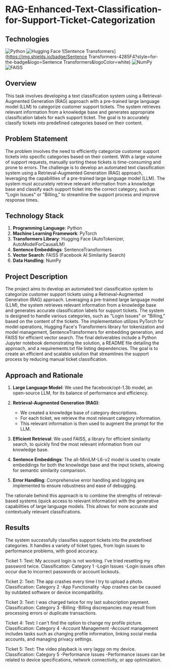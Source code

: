 # RAG-Enhanced-Text-Classification-for-Support-Ticket-Categorization

## Technologies
![Python](https://img.shields.io/badge/Python-3776AB?style=for-the-badge&logo=Python&logoColor=white)
![Hugging Face](https://img.shields.io/badge/HuggingFace-29B5E8?style=for-the-badge&logo=HuggingFace&logoColor=white)
![Sentence Transformers](https://img.shields.io/badge/Sentence Transformers-4285F4?style=for-the-badge&logo=Sentence Transformers&logoColor=white)
![NumPy](https://img.shields.io/badge/NumPy-FF9900?style=for-the-badge&logo=numpy&logoColor=white)
![FAISS](https://img.shields.io/badge/FAISS-FF9900?style=for-the-badge&logo=faiss&logoColor=white)

## Overview
This task involves developing a text classification system using a Retrieval-Augmented Generation (RAG) approach with a pre-trained large language model (LLM) to categorize customer support tickets. The system retrieves relevant information from a knowledge base and generates appropriate classification labels for each support ticket. The goal is to accurately classify tickets into predefined categories based on their content.

## Problem Statement
The problem involves the need to efficiently categorize customer support tickets into specific categories based on their content. With a large volume of support requests, manually sorting these tickets is time-consuming and prone to errors. The challenge is to develop an automated text classification system using a Retrieval-Augmented Generation (RAG) approach, leveraging the capabilities of a pre-trained large language model (LLM). The system must accurately retrieve relevant information from a knowledge base and classify each support ticket into the correct category, such as "Login Issues" or "Billing," to streamline the support process and improve response times.

## Technology Stack
1. **Programming Language**: Python
2. **Machine Learning Framework**: PyTorch
3. **Transformers Library**: Hugging Face (AutoTokenizer, AutoModelForCausalLM)
4. **Sentence Embeddings**: SentenceTransformers
5. **Vector Search**: FAISS (Facebook AI Similarity Search)
6. **Data Handling**: NumPy

## Project Description
The project aims to develop an automated text classification system to categorize customer support tickets using a Retrieval-Augmented Generation (RAG) approach. Leveraging a pre-trained large language model (LLM), the system retrieves relevant information from a knowledge base and generates accurate classification labels for support tickets. The system is designed to handle various categories, such as "Login Issues" or "Billing," based on the content of the tickets. The implementation utilizes PyTorch for model operations, Hugging Face's Transformers library for tokenization and model management, SentenceTransformers for embedding generation, and FAISS for efficient vector search. The final deliverables include a Python Jupyter notebook demonstrating the solution, a README file detailing the approach, and a requirements.txt file listing dependencies. The goal is to create an efficient and scalable solution that streamlines the support process by reducing manual ticket classification.

## Approach and Rationale

1. **Large Language Model**: We used the facebook/opt-1.3b model, an open-source LLM, for its balance of performance and efficiency.

2. **Retrieval-Augmented Generation (RAG)**:
   - We created a knowledge base of category descriptions.
   - For each ticket, we retrieve the most relevant category information.
   - This relevant information is then used to augment the prompt for the LLM.

3. **Efficient Retrieval**: We used FAISS, a library for efficient similarity search, to quickly find the most relevant information from our knowledge base.

4. **Sentence Embeddings**: The all-MiniLM-L6-v2 model is used to create embeddings for both the knowledge base and the input tickets, allowing for semantic similarity comparison.

5. **Error Handling**: Comprehensive error handling and logging are implemented to ensure robustness and ease of debugging.

The rationale behind this approach is to combine the strengths of retrieval-based systems (quick access to relevant information) with the generative capabilities of large language models. This allows for more accurate and contextually relevant classifications.

## Results
The system successfully classifies support tickets into the predefined categories. It handles a variety of ticket types, from login issues to performance problems, with good accuracy.

Ticket 1:
Text: My account login is not working. I've tried resetting my password twice.
Classification: Category 1 -Login Issues -Login issues often occur due to incorrect passwords or account lockouts.

Ticket 2:
Text: The app crashes every time I try to upload a photo.
Classification: Category 2 -App Functionality -App crashes can be caused by outdated software or device incompatibility.

Ticket 3:
Text: I was charged twice for my last subscription payment.
Classification: Category 3 -Billing -Billing discrepancies may result from processing errors or duplicate transactions.

Ticket 4:
Text: I can't find the option to change my profile picture.
Classification: Category 4 -Account Management -Account management includes tasks such as changing profile information, linking social media accounts, and managing privacy settings.

Ticket 5:
Text: The video playback is very laggy on my device.
Classification: Category 5 -Performance Issues -Performance issues can be related to device specifications, network connectivity, or app optimization.



